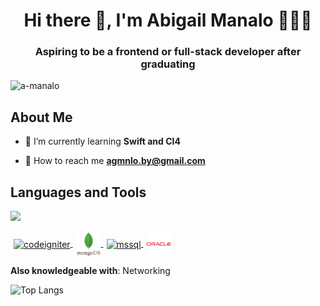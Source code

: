 <h1 align="center">Hi there 👋, I'm Abigail Manalo 👩🏻‍💻</h1>
<h3 align="center">Aspiring to be a frontend or full-stack developer after graduating</h3>

<p align="left"> <img src="https://komarev.com/ghpvc/?username=a-manalo&label=Profile%20views&color=0e75b6&style=flat" alt="a-manalo" /> </p>

## About Me
- 🧠 I’m currently learning **Swift and CI4**
<!-- - 💻 All of my projects are available at -->
- 💌 How to reach me **agmnlo.by@gmail.com**

## Languages and Tools
<p align="left">
  <a href="https://skillicons.dev">
    <img src="https://skillicons.dev/icons?i=cpp,html,css,js,java,py,php,kotlin,swift,bootstrap,figma,git,mysql,postgres,vscode,docker,linux,md" />
  </a>
</p>
<p align="left">
  <a href="https://codeigniter.com">
    <img src="https://cdn.worldvectorlogo.com/logos/codeigniter.svg" alt="codeigniter" width="40" height="40" style="vertical-align:middle; margin-left:5px;"/>
  </a>
  <a href="https://www.mongodb.com/">
    <img src="https://raw.githubusercontent.com/devicons/devicon/master/icons/mongodb/mongodb-original-wordmark.svg" alt="mongodb" width="40" height="40" style="vertical-align:middle; margin-left:5px;"/>
  </a>
  <a href="https://www.microsoft.com/en-us/sql-server">
    <img src="https://www.svgrepo.com/show/303229/microsoft-sql-server-logo.svg" alt="mssql" width="40" height="40" style="vertical-align:middle; margin-left:5px;"/>
  </a>
  <a href="https://www.oracle.com/">
    <img src="https://raw.githubusercontent.com/devicons/devicon/master/icons/oracle/oracle-original.svg" alt="oracle" width="40" height="40" style="vertical-align:middle; margin-left:5px;"/>
  </a>
</p>

**Also knowledgeable with**: Networking

![Top Langs](https://github-readme-stats.vercel.app/api/top-langs/?username=a-manalo&show_icons=true&locale=en&layout=compact)
